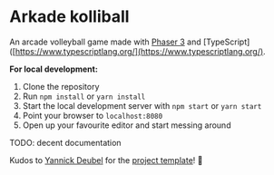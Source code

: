 # Arkade kolliball 
An arcade volleyball game made with [Phaser 3](https://phaser.io/phaser3) and [TypeScript]([https://www.typescriptlang.org/](https://www.typescriptlang.org/).

<b>For local development:</b>
1. Clone the repository
2. Run `npm install` or `yarn install`
3. Start the local development server with `npm start` or `yarn start`
4. Point your browser to `localhost:8080`
5. Open up your favourite editor and start messing around

TODO: decent documentation

Kudos to [Yannick Deubel](https://github.com/yandeu) for the [project template]([https://github.com/yandeu/phaser-project-template](https://github.com/yandeu/phaser-project-template))! :clap: